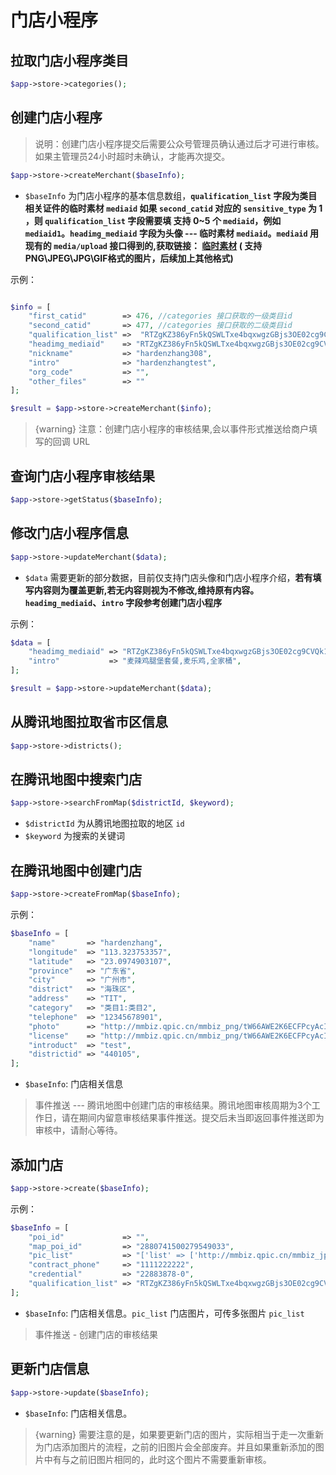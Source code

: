 # 门店小程序

## 拉取门店小程序类目

```php
$app->store->categories();
```

## 创建门店小程序

> 说明：创建门店小程序提交后需要公众号管理员确认通过后才可进行审核。如果主管理员24小时超时未确认，才能再次提交。

```php
$app->store->createMerchant($baseInfo);
```

- `$baseInfo` 为门店小程序的基本信息数组，**`qualification_list` 字段为类目相关证件的临时素材 `mediaid` 如果 `second_catid` 对应的 `sensitive_type` 为 1 ，则 `qualification_list` 字段需要填 支持 0~5 个 `mediaid`，例如 `mediaid1`。`headimg_mediaid` 字段为头像 --- 临时素材 `mediaid`。`mediaid` 用现有的 `media/upload` 接口得到的,获取链接： [临时素材](media) ( 支持PNG\JPEG\JPG\GIF格式的图片，后续加上其他格式)**

示例：

```php

$info = [
    "first_catid"        => 476, //categories 接口获取的一级类目id
    "second_catid"       => 477, //categories 接口获取的二级类目id
    "qualification_list" =>  "RTZgKZ386yFn5kQSWLTxe4bqxwgzGBjs3OE02cg9CVQk1wRVE3c8fjUFX7jvpi-P",
    "headimg_mediaid"    => "RTZgKZ386yFn5kQSWLTxe4bqxwgzGBjs3OE02cg9CVQk1wRVE3c8fjUFX7jvpi-P",
    "nickname"           => "hardenzhang308",
    "intro"              => "hardenzhangtest",
    "org_code"           => "",
    "other_files"        => ""
];

$result = $app->store->createMerchant($info);
```

> {warning} 注意：创建门店小程序的审核结果,会以事件形式推送给商户填写的回调 URL

## 查询门店小程序审核结果

```php
$app->store->getStatus($baseInfo);
```

## 修改门店小程序信息

```php
$app->store->updateMerchant($data);
```

- `$data` 需要更新的部分数据，目前仅支持门店头像和门店小程序介绍，**若有填写内容则为覆盖更新,若无内容则视为不修改,维持原有内容。`headimg_mediaid`、`intro` 字段参考创建门店小程序**

示例：

```php
$data = [
    "headimg_mediaid" => "RTZgKZ386yFn5kQSWLTxe4bqxwgzGBjs3OE02cg9CVQk1wRVE3c8fjUFX7jvpi-P",
    "intro"           => "麦辣鸡腿堡套餐,麦乐鸡,全家桶",
];

$result = $app->store->updateMerchant($data);
```

## 从腾讯地图拉取省市区信息

```php
$app->store->districts();
```

## 在腾讯地图中搜索门店

```php
$app->store->searchFromMap($districtId, $keyword);
```
- `$districtId` 为从腾讯地图拉取的地区 `id`
- `$keyword` 为搜索的关键词

## 在腾讯地图中创建门店

```php
$app->store->createFromMap($baseInfo);
```

示例：

```php
$baseInfo = [
    "name"       => "hardenzhang",
    "longitude"  => "113.323753357",
    "latitude"   => "23.0974903107",
    "province"   => "广东省",
    "city"       => "广州市",
    "district"   => "海珠区",
    "address"    => "TIT",
    "category"   => "类目1:类目2",
    "telephone"  => "12345678901",
    "photo"      => "http://mmbiz.qpic.cn/mmbiz_png/tW66AWE2K6ECFPcyAcIZTG8RlcR0sAqBibOm8gao5xOoLfIic9ZJ6MADAktGPxZI7MZLcadZUT36b14NJ2cHRHA/0?wx_fmt=png",
    "license"    => "http://mmbiz.qpic.cn/mmbiz_png/tW66AWE2K6ECFPcyAcIZTG8RlcR0sAqBibOm8gao5xOoLfIic9ZJ6MADAktGPxZI7MZLcadZUT36b14NJ2cHRHA/0?wx_fmt=png",
    "introduct"  => "test",
    "districtid" => "440105",
];
```

- `$baseInfo`: 门店相关信息

> 事件推送 --- 腾讯地图中创建门店的审核结果。腾讯地图审核周期为3个工作日，请在期间内留意审核结果事件推送。提交后未当即返回事件推送即为审核中，请耐心等待。

## 添加门店

```php
$app->store->create($baseInfo);
```

示例：

```php
$baseInfo = [
    "poi_id"             => "",
    "map_poi_id"         => "2880741500279549033",
    "pic_list"           => "['list' => ['http://mmbiz.qpic.cn/mmbiz_jpg/tW66AWvE2K4EJxIYOVpiaGOkfg0iayibiaP2xHOChvbmKQD5uh8ymibbEKlTTPmjTdQ8ia43sULLeG1pT2psOfPic4kTw/0?wx_fmt=jpeg']]",
    "contract_phone"     => "1111222222",
    "credential"         => "22883878-0",
    "qualification_list" => "RTZgKZ386yFn5kQSWLTxe4bqxwgzGBjs3OE02cg9CVQk1wRVE3c8fjUFX7jvpi-P"
];
```

- `$baseInfo`: 门店相关信息。`pic_list` 门店图片，可传多张图片 `pic_list`

> 事件推送 - 创建门店的审核结果

## 更新门店信息

```php
$app->store->update($baseInfo);
```

- `$baseInfo`: 门店相关信息。

> {warning} 需要注意的是，如果要更新门店的图片，实际相当于走一次重新为门店添加图片的流程，之前的旧图片会全部废弃。并且如果重新添加的图片中有与之前旧图片相同的，此时这个图片不需要重新审核。
